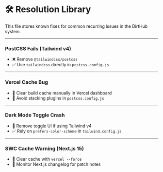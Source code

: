 # 🛠️ Resolution Library

This file stores known fixes for common recurring issues in the DirtHub system.

---

### PostCSS Fails (Tailwind v4)
- ❌ Remove `@tailwindcss/postcss`
- ✅ Use `tailwindcss` directly in `postcss.config.js`

---

### Vercel Cache Bug
- 🔁 Clear build cache manually in Vercel dashboard
- 🔐 Avoid stacking plugins in `postcss.config.js`

---

### Dark Mode Toggle Crash
- 🚫 Remove toggle UI if using Tailwind v4
- ✅ Rely on `prefers-color-scheme` in `tailwind.config.js`

---

### SWC Cache Warning (Next.js 15)
- 🧹 Clear cache with `vercel --force`
- 👀 Monitor Next.js changelog for patch notes